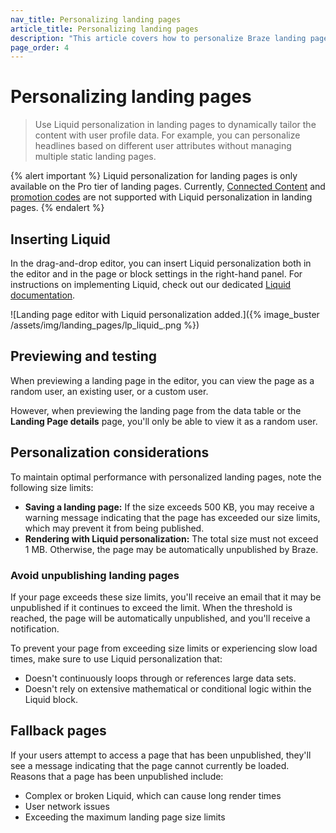 ```yaml
---
nav_title: Personalizing landing pages
article_title: Personalizing landing pages
description: "This article covers how to personalize Braze landing pages with the drag-and-drop editor."
page_order: 4
---
```


# Personalizing landing pages

> Use Liquid personalization in landing pages to dynamically tailor the content with user profile data. For example, you can personalize headlines based on different user attributes without managing multiple static landing pages.

{% alert important %}
Liquid personalization for landing pages is only available on the Pro tier of landing pages. Currently, [Connected Content]({{site.baseurl}}/user_guide/personalization_and_dynamic_content/connected_content) and [promotion codes]({{site.baseurl}}/user_guide/personalization_and_dynamic_content/promotion_codes) are not supported with Liquid personalization in landing pages.
{% endalert %}

## Inserting Liquid

In the drag-and-drop editor, you can insert Liquid personalization both in the editor and in the page or block settings in the right-hand panel. For instructions on implementing Liquid, check out our dedicated [Liquid documentation]({{site.baseurl}}/user_guide/personalization_and_dynamic_content/liquid/using_liquid/#using-liquid-1).

![Landing page editor with Liquid personalization added.]({% image_buster /assets/img/landing_pages/lp_liquid_.png %})

## Previewing and testing

When previewing a landing page in the editor, you can view the page as a random user, an existing user, or a custom user.

However, when previewing the landing page from the data table or the **Landing Page details** page, you'll only be able to view it as a random user.

## Personalization considerations

To maintain optimal performance with personalized landing pages, note the following size limits:

- **Saving a landing page:** If the size exceeds 500&nbsp;KB, you may receive a warning message indicating that the page has exceeded our size limits, which may prevent it from being published.
- **Rendering with Liquid personalization:** The total size must not exceed 1&nbsp;MB. Otherwise, the page may be automatically unpublished by Braze.

### Avoid unpublishing landing pages

If your page exceeds these size limits, you'll receive an email that it may be unpublished if it continues to exceed the limit. When the threshold is reached, the page will be automatically unpublished, and you'll receive a notification.

To prevent your page from exceeding size limits or experiencing slow load times, make sure to use Liquid personalization that:

- Doesn't continuously loops through or references large data sets.
- Doesn't rely on extensive mathematical or conditional logic within the Liquid block.

## Fallback pages

If your users attempt to access a page that has been unpublished, they'll see a message indicating that the page cannot currently be loaded. Reasons that a page has been unpublished include:

- Complex or broken Liquid, which can cause long render times
- User network issues
- Exceeding the maximum landing page size limits
